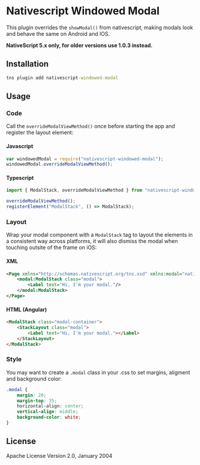 # Nativescript Windowed Modal

This plugin overrides the ```showModal()``` from nativescript, making modals look and behave the same on Android and IOS.

**NativeScript 5.x only, for older versions use 1.0.3 instead.**

## Installation

```cmd
tns plugin add nativescript-windowed-modal
```

## Usage

### Code

Call the ```overrideModalViewMethod()``` once before starting the app and register the layout element:

#### Javascript

```javascript
var windowedModal = require("nativescript-windowed-modal");
windowedModal.overrideModalViewMethod();
```

#### Typescript

```typescript
import { ModalStack, overrideModalViewMethod } from "nativescript-windowed-modal";

overrideModalViewMethod();
registerElement("ModalStack", () => ModalStack);
```

### Layout

Wrap your modal component with a ```ModalStack``` tag to layout the elements in a consistent way across platforms, it will also dismiss the modal when touching outsite of the frame on iOS:

#### XML

```xml
<Page xmlns="http://schemas.nativescript.org/tns.xsd" xmlns:modal="nativescript-windowed-modal">
    <modal:ModalStack class="modal">
        <Label text="Hi, I'm your modal."/>
    </modal:ModalStack>
</Page>
```

#### HTML (Angular)

```html
<ModalStack class="modal-container">
    <StackLayout class="modal">
        <Label text="Hi, I'm your modal."></Label>
    </StackLayout>
</ModalStack>
```

### Style

You may want to create a ```.modal``` class in your .css to set margins, aligment and background color:

```css
.modal {
    margin: 20;
    margin-top: 35;
    horizontal-align: center;
    vertical-align: middle;
    background-color: white;
}
```

## License

Apache License Version 2.0, January 2004

